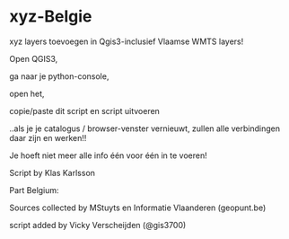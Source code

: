 # xyz-Belgie
xyz layers toevoegen in Qgis3-inclusief Vlaamse WMTS layers!

Open QGIS3, 

ga naar je python-console, 

open het,

copie/paste dit script en script uitvoeren

..als je je catalogus / browser-venster vernieuwt, zullen alle verbindingen daar zijn en werken!!

Je hoeft niet meer alle info één voor één in te voeren!

Script by Klas Karlsson

Part Belgium: 

   Sources collected by MStuyts en Informatie Vlaanderen (geopunt.be)
   
   script added by Vicky Verscheijden (@gis3700)
